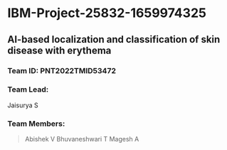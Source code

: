 # IBM-Project-25832-1659974325
## AI-based localization and classification of skin disease with erythema

### Team ID: PNT2022TMID53472
### Team Lead: 
Jaisurya S
### Team Members: 
> Abishek V
> Bhuvaneshwari T
> Magesh A
